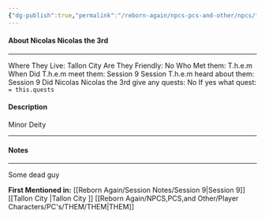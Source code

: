 ```yaml
---
{"dg-publish":true,"permalink":"/reborn-again/npcs-pcs-and-other/npcs/friendly/nicolas-nicolas-the-3rd/"}
---
```



#### About Nicolas Nicolas the 3rd
---
Where They Live: Tallon City 
Are They Friendly: No
Who Met them: T.h.e.m
When Did T.h.e.m meet them: Session 9
Session T.h.e.m heard about them: Session 9
Did Nicolas Nicolas the 3rd give any quests: No
	If yes what quest: `= this.quests`


#### Description
Minor Deity

---

#### Notes
---
Some dead guy 


**First Mentioned in:** [[Reborn Again/Session Notes/Session 9\|Session 9]]
[[Tallon City \|Tallon City ]]
[[Reborn Again/NPCS,PCS,and Other/Player Characters/PC's/THEM/THEM\|THEM]]
